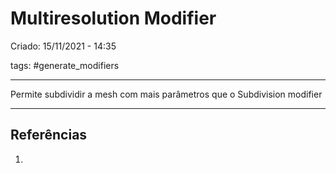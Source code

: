 # Multiresolution Modifier
Criado: 15/11/2021 - 14:35

tags: #generate_modifiers 

---

Permite subdividir a mesh com mais parâmetros que o Subdivision modifier

---
## Referências
1.